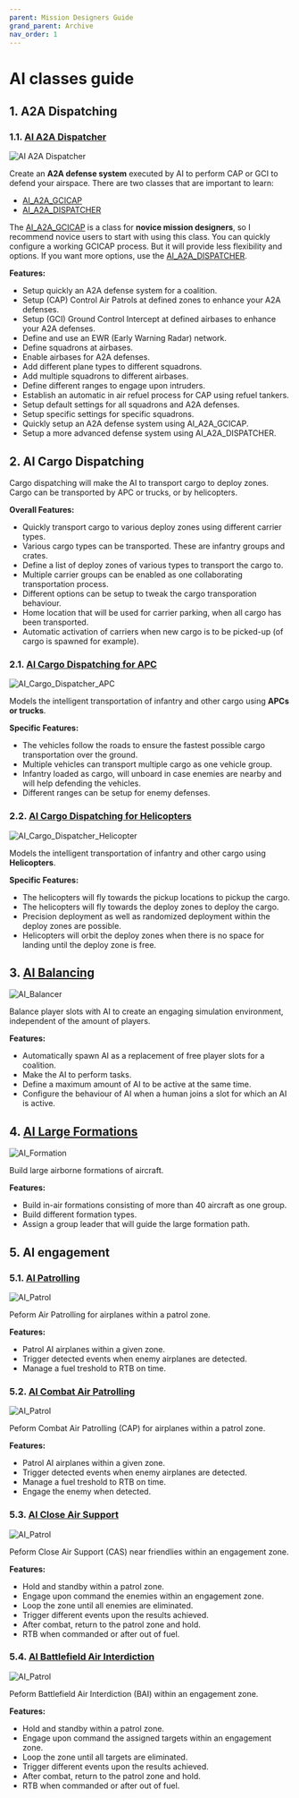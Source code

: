 ```yaml
---
parent: Mission Designers Guide
grand_parent: Archive
nav_order: 1
---
```


# AI classes guide

## 1. A2A Dispatching

### 1.1. [AI A2A Dispatcher]

![AI A2A Dispatcher](/images/classes/ai/a2a-dispatcher.jpg)

Create an **A2A defense system** executed by AI to perform CAP or GCI to defend your airspace.
There are two classes that are important to learn:

   * [AI_A2A_GCICAP]
   * [AI_A2A_DISPATCHER]
   
The [AI_A2A_GCICAP] is a class for **novice mission designers**,
so I recommend novice users to start with using this class.
You can quickly configure a working GCICAP process.
But it will provide less flexibility and options.
If you want more options, use the [AI_A2A_DISPATCHER].

**Features:**
 
  * Setup quickly an A2A defense system for a coalition.
  * Setup (CAP) Control Air Patrols at defined zones to enhance your A2A defenses.
  * Setup (GCI) Ground Control Intercept at defined airbases to enhance your A2A defenses.
  * Define and use an EWR (Early Warning Radar) network.
  * Define squadrons at airbases.
  * Enable airbases for A2A defenses.
  * Add different plane types to different squadrons.
  * Add multiple squadrons to different airbases.
  * Define different ranges to engage upon intruders.
  * Establish an automatic in air refuel process for CAP using refuel tankers.
  * Setup default settings for all squadrons and A2A defenses.
  * Setup specific settings for specific squadrons.
  * Quickly setup an A2A defense system using AI_A2A_GCICAP.
  * Setup a more advanced defense system using AI_A2A_DISPATCHER.

## 2. AI Cargo Dispatching

Cargo dispatching will make the AI to transport cargo to deploy zones.
Cargo can be transported by APC or trucks, or by helicopters.

**Overall Features:**

  * Quickly transport cargo to various deploy zones using different carrier types.
  * Various cargo types can be transported. These are infantry groups and crates.
  * Define a list of deploy zones of various types to transport the cargo to.
  * Multiple carrier groups can be enabled as one collaborating transportation process.
  * Different options can be setup to tweak the cargo transporation behaviour.
  * Home location that will be used for carrier parking, when all cargo has been transported.
  * Automatic activation of carriers when new cargo is to be picked-up (of cargo is spawned for example).

### 2.1. [AI Cargo Dispatching for APC]

![AI_Cargo_Dispatcher_APC](/images/classes/ai/cargo-dispatcher-apc.jpg)

Models the intelligent transportation of infantry and other cargo using **APCs or trucks**.

**Specific Features:**

  * The vehicles follow the roads to ensure the fastest possible cargo transportation over the ground.
  * Multiple vehicles can transport multiple cargo as one vehicle group.
  * Infantry loaded as cargo, will unboard in case enemies are nearby and will help defending the vehicles.
  * Different ranges can be setup for enemy defenses.

### 2.2. [AI Cargo Dispatching for Helicopters]

![AI_Cargo_Dispatcher_Helicopter](/images/classes/ai/cargo-dispatcher-helicopters.jpg)

Models the intelligent transportation of infantry and other cargo using **Helicopters**.

**Specific Features:**

  * The helicopters will fly towards the pickup locations to pickup the cargo.
  * The helicopters will fly towards the deploy zones to deploy the cargo.
  * Precision deployment as well as randomized deployment within the deploy zones are possible.
  * Helicopters will orbit the deploy zones when there is no space for landing until the deploy zone is free.


## 3. [AI Balancing]

![AI_Balancer](/images/classes/ai/balancer.jpg)

Balance player slots with AI to create an engaging simulation environment, independent of the amount of players.

**Features:**

  * Automatically spawn AI as a replacement of free player slots for a coalition.
  * Make the AI to perform tasks.
  * Define a maximum amount of AI to be active at the same time.
  * Configure the behaviour of AI when a human joins a slot for which an AI is active.


## 4. [AI Large Formations]

![AI_Formation](/images/classes/ai/formation.jpg)

Build large airborne formations of aircraft.

**Features:**

  * Build in-air formations consisting of more than 40 aircraft as one group.
  * Build different formation types.
  * Assign a group leader that will guide the large formation path.

## 5. AI engagement

### 5.1. [AI Patrolling]

![AI_Patrol](/images/classes/ai/patrol.jpg)

Peform Air Patrolling for airplanes within a patrol zone.

**Features:**

  * Patrol AI airplanes within a given zone.
  * Trigger detected events when enemy airplanes are detected.
  * Manage a fuel treshold to RTB on time.


### 5.2. [AI Combat Air Patrolling]

![AI_Patrol](/images/classes/ai/cap.jpg)

Peform Combat Air Patrolling (CAP) for airplanes within a patrol zone.

**Features:**

  * Patrol AI airplanes within a given zone.
  * Trigger detected events when enemy airplanes are detected.
  * Manage a fuel treshold to RTB on time.
  * Engage the enemy when detected.

### 5.3. [AI Close Air Support]

![AI_Patrol](/images/classes/ai/a2g-cas.jpg)

Peform Close Air Support (CAS) near friendlies within an engagement zone.

**Features:**
 
  * Hold and standby within a patrol zone.
  * Engage upon command the enemies within an engagement zone.
  * Loop the zone until all enemies are eliminated.
  * Trigger different events upon the results achieved.
  * After combat, return to the patrol zone and hold.
  * RTB when commanded or after out of fuel.

### 5.4. [AI Battlefield Air Interdiction]

![AI_Patrol](/images/classes/ai/bai.jpg)

Peform Battlefield Air Interdiction (BAI) within an engagement zone.

**Features:**
 
  * Hold and standby within a patrol zone.
  * Engage upon command the assigned targets within an engagement zone.
  * Loop the zone until all targets are eliminated.
  * Trigger different events upon the results achieved.
  * After combat, return to the patrol zone and hold.
  * RTB when commanded or after out of fuel.

[AI A2A Dispatcher]: https://flightcontrol-master.github.io/MOOSE_DOCS_DEVELOP/Documentation/AI.AI_A2A_Dispatcher.html
[AI_A2A_GCICAP]: https://flightcontrol-master.github.io/MOOSE_DOCS_DEVELOP/Documentation/AI.AI_A2A_Dispatcher.html#AI_A2A_GCICAP
[AI_A2A_DISPATCHER]: https://flightcontrol-master.github.io/MOOSE_DOCS_DEVELOP/Documentation/AI.AI_A2A_Dispatcher.html#AI_A2A_DISPATCHER
[AI Cargo Dispatching for APC]: https://flightcontrol-master.github.io/MOOSE_DOCS_DEVELOP/Documentation/AI.AI_Cargo_Dispatcher_APC.html
[AI Cargo Dispatching for Helicopters]: https://flightcontrol-master.github.io/MOOSE_DOCS_DEVELOP/Documentation/AI.AI_Cargo_Dispatcher_Helicopter.html
[AI Balancing]: https://flightcontrol-master.github.io/MOOSE_DOCS_DEVELOP/Documentation/AI.AI_Balancer.html
[AI Large Formations]: https://flightcontrol-master.github.io/MOOSE_DOCS_DEVELOP/Documentation/AI.AI_Formation.html
[AI Patrolling]: https://flightcontrol-master.github.io/MOOSE_DOCS_DEVELOP/Documentation/AI.AI_Patrol.html
[AI Combat Air Patrolling]: https://flightcontrol-master.github.io/MOOSE_DOCS_DEVELOP/Documentation/AI.AI_CAP.html
[AI Close Air Support]: https://flightcontrol-master.github.io/MOOSE_DOCS_DEVELOP/Documentation/AI.AI_CAS.html
[AI Battlefield Air Interdiction]: https://flightcontrol-master.github.io/MOOSE_DOCS_DEVELOP/Documentation/AI.AI_BAI.html
[AI Patrolling]: https://flightcontrol-master.github.io/MOOSE_DOCS_DEVELOP/Documentation/AI.AI_Patrol.html
